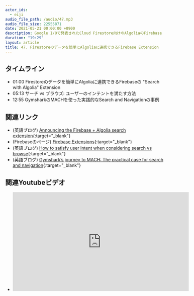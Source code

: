 ```yaml
---
actor_ids:
  - eiji
audio_file_path: /audio/47.mp3
audio_file_size: 22555871
date: 2021-05-21 00:00:00 +0900
description: Google I/Oで発表されたCloud Firestore向けのAlgoliaのFirebase Extension、サーチ vs ブラウズ、GymsharkのMACH事例について話しました
duration: "19:29"
layout: article
title: 47. Firestoreのデータを簡単にAlgoliaに連携できるFirebase Extension
---
```


## タイムライン

- 01:00 Firestoreのデータを簡単にAlgoliaに連携できるFirebaseの "Search with Algolia" Extension
- 05:13 サーチ vs ブラウズ: ユーザーのインテントを満たす方法
- 12:55 GymsharkのMACHを使った実践的なSearch and Navigationの事例

## 関連リンク

- (英語ブログ) [Announcing the Firebase + Algolia search extension](https://www.algolia.com/blog/product/announcing-the-firebase-algolia-search-extension/){:target="_blank"}
- (Firebaseのページ) [Firebase Extensions](https://firebase.google.com/products/extensions){:target="_blank"}
- (英語ブログ) [How to satisfy user intent when considering search vs browse](https://www.algolia.com/blog/ecommerce/search-vs-browse-satisfying-user-intent/){:target="_blank"}
- (英語ブログ) [Gymshark’s journey to MACH: The practical case for search and navigation](https://www.algolia.com/blog/customers/gymsharks-journey-to-mach-the-practical-case-for-search-and-navigation/){:target="_blank"}

## 関連Youtubeビデオ

- <iframe width="560" height="315" src="https://www.youtube.com/embed/9BCQHfacqNU" title="YouTube video player" frameborder="0" allow="accelerometer; autoplay; clipboard-write; encrypted-media; gyroscope; picture-in-picture" allowfullscreen></iframe>
